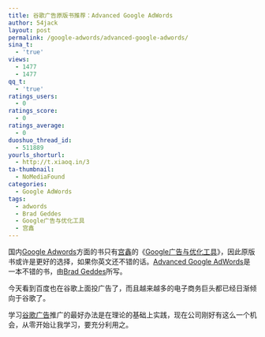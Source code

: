 ```yaml
---
title: 谷歌广告原版书推荐：Advanced Google AdWords
author: 54jack
layout: post
permalink: /google-adwords/advanced-google-adwords/
sina_t:
  - 'true'
views:
  - 1477
  - 1477
qq_t:
  - 'true'
ratings_users:
  - 0
ratings_score:
  - 0
ratings_average:
  - 0
duoshuo_thread_id:
  - 511889
yourls_shorturl:
  - http://t.xiaoq.in/3
ta-thumbnail:
  - NoMediaFound
categories:
  - Google AdWords
tags:
  - adwords
  - Brad Geddes
  - Google广告与优化工具
  - 宫鑫
---
```

国内<span class='wp_keywordlink'><a href="http://blog.xiaoq.in/google-adwords/" title="Google Adwords" target="_blank">Google Adwords</a></span>方面的书只有<span class='wp_keywordlink_affiliate'><a href="http://blog.xiaoq.in/tag/%e5%ae%ab%e9%91%ab/" title="查看宫鑫中的全部文章" target="_blank">宫鑫</a></span>的《<span class='wp_keywordlink_affiliate'><a href="http://blog.xiaoq.in/tag/google%e5%b9%bf%e5%91%8a%e4%b8%8e%e4%bc%98%e5%8c%96%e5%b7%a5%e5%85%b7/" title="查看Google广告与优化工具中的全部文章" target="_blank">Google广告与优化工具</a></span>》，因此原版书或许是更好的选择，如果你英文还不错的话。<a title="Advanced Google AdWords Book" href="http://www.advancedadwordsbook.com/" target="_blank">Advanced Google AdWords</a>是一本不错的书，由<span class='wp_keywordlink_affiliate'><a href="http://blog.xiaoq.in/tag/brad-geddes/" title="查看Brad Geddes中的全部文章" target="_blank">Brad Geddes</a></span>所写。

今天看到百度也在谷歌上面投广告了，而且越来越多的电子商务巨头都已经日渐倾向于谷歌了。

学习<span class='wp_keywordlink'><a href="http://blog.xiaoq.in/google-adwords/" title="谷歌广告" target="_blank">谷歌广告</a></span>推广的最好办法是在理论的基础上实践，现在公司刚好有这么一个机会，从零开始让我学习，要充分利用之。